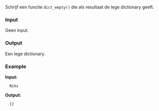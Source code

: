 Schrijf een functie `dict_empty()` die als resultaat de lege dictionary geeft.

### Input

Geen input.

### Output

Een lege dictionary.

### Example

**Input:**

      Niks

**Output:**

      {}
